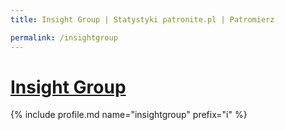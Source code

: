 ```yaml
---
title: Insight Group | Statystyki patronite.pl | Patromierz

permalink: /insightgroup
---
```


# [Insight Group](https://patronite.pl/insightgroup)

{% include profile.md name="insightgroup" prefix="i" %}

